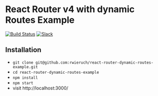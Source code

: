 # React Router v4 with dynamic Routes Example

[![Build Status](https://travis-ci.org/the-road-to-learn-react/react-router-dynamic-routes-example.svg?branch=master)](https://travis-ci.org/the-road-to-learn-react/react-router-dynamic-routes-example) [![Slack](https://slack-the-road-to-learn-react.wieruch.com/badge.svg)](https://slack-the-road-to-learn-react.wieruch.com/)

## Installation

* `git clone git@github.com:rwieruch/react-router-dynamic-routes-example.git`
* `cd react-router-dynamic-routes-example`
* `npm install`
* `npm start`
* visit http://localhost:3000/
